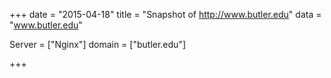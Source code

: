 
+++
date = "2015-04-18"
title = "Snapshot of http://www.butler.edu"
data = "www.butler.edu"

Server = ["Nginx"]
domain = ["butler.edu"]


+++
#
